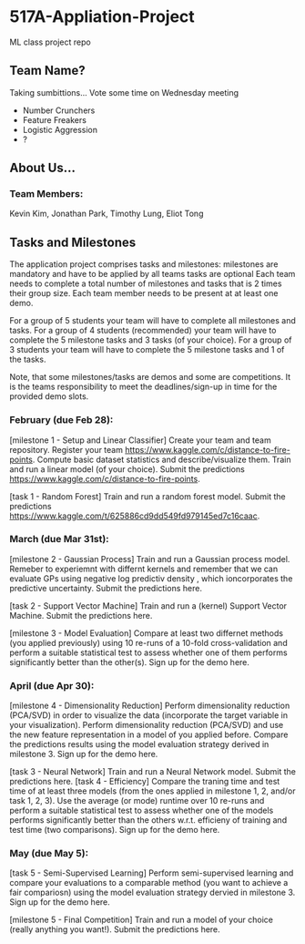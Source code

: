 # 517A-Appliation-Project
ML class project repo

## Team Name?
Taking sumbittions... Vote some time on Wednesday meeting
- Number Crunchers
- Feature Freakers
- Logistic Aggression
- ?

## About Us...
### Team Members:
Kevin Kim, Jonathan Park, Timothy Lung, Eliot Tong

### 

## Tasks and Milestones
The application project comprises tasks and milestones:
milestones are mandatory and have to be applied by all teams
tasks are optional
Each team needs to complete a total number of milestones and tasks that is 2 times their group size. Each team member needs to be present at at least one demo.

For a group of 5 students your team will have to complete all milestones and tasks. 
For a group of 4 students (recommended) your team will have to complete the 5 milestone tasks and 3 tasks (of your choice). 
For a group of 3 students your team will have to complete the 5 milestone tasks and 1 of the tasks. 

Note, that some milestones/tasks are demos and some are competitions. It is the teams responsibility to meet the deadlines/sign-up in time for the provided demo slots.
### February (due Feb 28):
[milestone 1 - Setup and Linear Classifier] Create your team and team repository. Register your team https://www.kaggle.com/c/distance-to-fire-points. Compute basic dataset statistics and describe/visualize them. Train and run a linear model (of your choice). Submit the predictions https://www.kaggle.com/c/distance-to-fire-points.

[task 1 - Random Forest] Train and run a random forest model. Submit the predictions https://www.kaggle.com/t/625886cd9dd549fd979145ed7c16caac.
### March (due Mar 31st):
[milestone 2 - Gaussian Process] Train and run a Gaussian process model. Remeber to experiemnt with differnt kernels and remember that we can evaluate GPs using negative log predictiv density , which ioncorporates the predictive uncertainty. Submit the predictions here.

[task 2 - Support Vector Machine] Train and run a (kernel) Support Vector Machine. Submit the predictions here.

[milestone 3 - Model Evaluation] Compare at least two differnet methods (you applied previously) using 10 re-runs of a 10-fold cross-validation and perform a suitable statistical test to assess whether one of them performs significantly better than the other(s). Sign up for the demo here.
### April (due Apr 30):
[milestone 4 - Dimensionality Reduction] Perform dimensionality reduction (PCA/SVD) in order to visualize the data (incorporate the target variable in your visualization). Perform dimensionality reduction (PCA/SVD) and use the new feature representation in a model of you applied before. Compare the predictions results using the model evaluation strategy derived in milestone 3. Sign up for the demo here.

[task 3 - Neural Network] Train and run a Neural Network model. Submit the predictions here.
[task 4 - Efficiency] Compare the traning time and test time of at least three models (from the ones applied in milestone 1, 2, and/or task 1, 2, 3). Use the average (or mode) runtime over 10 re-runs and perform a suitable statistical test to assess whether one of the models performs significantly better than the others w.r.t. efficieny of training and test time (two comparisons). Sign up for the demo here.
### May (due May 5):
[task 5 - Semi-Supervised Learning] Perform semi-supervised learning and compare your evaluations to a comparable method (you want to achieve a fair compariosn) using the model evaluation strategy dervied in milestone 3. Sign up for the demo here.

[milestone 5 - Final Competition] Train and run a model of your choice (really anything you want!). Submit the predictions here.
